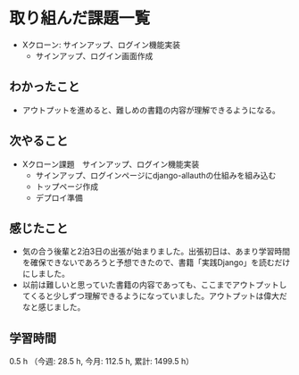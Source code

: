 # 取り組んだ課題一覧
- Xクローン: サインアップ、ログイン機能実装
    - サインアップ、ログイン画面作成

## わかったこと
- アウトプットを進めると、難しめの書籍の内容が理解できるようになる。
## 次やること
- Xクローン課題　サインアップ、ログイン機能実装
    - サインアップ、ログインページにdjango-allauthの仕組みを組み込む    
    - トップページ作成
    - デプロイ準備  

## 感じたこと
- 気の合う後輩と2泊3日の出張が始まりました。出張初日は、あまり学習時間を確保できないであろうと予想できたので、書籍「実践Django」を読むだけにしました。
- 以前は難しいと思っていた書籍の内容であっても、ここまでアウトプットしてくると少しずつ理解できるようになっていました。アウトプットは偉大だなと感じました。

## 学習時間
0.5 h （今週: 28.5 h, 今月: 112.5 h, 累計: 1499.5 h）